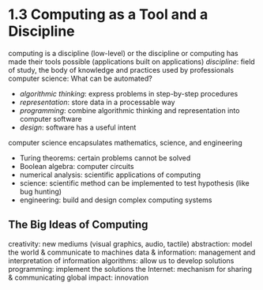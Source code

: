 # 1.3 Computing as a Tool and a Discipline
computing is a discipline (low-level) or the discipline or computing has made their tools possible (applications built on applications)
_discipline_: field of study, the body of knowledge and practices used by professionals 
computer science: What can be automated? 
- _algorithmic thinking_: express problems in step-by-step procedures
- _representation_: store data in a processable way
- _programming_: combine algorithmic thinking and representation into computer software
- _design_: software has a useful intent

computer science encapsulates mathematics, science, and engineering
- Turing theorems: certain problems cannot be solved
- Boolean algebra: computer circuits 
- numerical analysis: scientific applications of computing
- science: scientific method can be implemented to test hypothesis (like bug hunting)
- engineering: build and design complex computing systems

## The Big Ideas of Computing
creativity: new mediums (visual graphics, audio, tactile)
abstraction: model the world & communicate to machines
data & information: management and interpretation of information
algorithms: allow us to develop solutions 
programming: implement the solutions
the Internet: mechanism for sharing & communicating
global impact: innovation